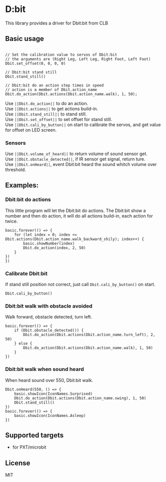 # D:bit
This library provides a driver for Dbit:bit from CLB

## Basic usage

```blocks  

// Set the calibration value to servos of Dbit:bit  
// the arguments are (Right Leg, Left Leg, Right Foot, Left Foot)  
Dbit.set_offset(0, 0, 0, 0)

// Dbit:bit stand still  
Dbit.stand_still()  

// Dbit:bit do an action step times in speed  
// action is a member of Dbit.action_name  
Dbit.do_action(Dbit.actions(Dbit.action_name.walk), 1, 50);
```

Use ``||Dbit.do_action||`` to do an action.  
Use ``||Dbit.actions||`` to get actions build-in.  
Use ``||Dbit.stand_still||`` to stand still.  
Use ``||Dbit.set_offset||`` to set offset for stand still.  
Use ``||Dbit.cali_by_button||`` on start to calibrate the servos, and get value for offset on LED screen.  

### Sensors  

Use ``||Dbit.volume_of_heard||`` to return volume of sound sensor get.  
Use ``||Dbit.obstacle_detected||``, if IR sensor get signal, return ture.   
Use ``||Dbit.onHeard||``, event Dbit:bit heard the sound whitch volume over threshold.    

## Examples:
### Dbit:bit do actions

This little program will let the Dbit:bit do actions.
The Dbit:bit show a number and then do action, it will do all actions build-in, each action for twice.

```blocks
basic.forever(() => {
    for (let index = 0; index <= Dbit.actions(Dbit.action_name.walk_backward_shily); index++) {
        basic.showNumber(index)
        Dbit.do_action(index, 2, 50)
    }
})
})
```

### Calibrate Dbit:bit

If stand still position not correct, just call ``Dbit.cali_by_button()`` on start.

```blocks
Dbit.cali_by_button()
```


### Dbit:bit walk with obstacle avoided

Walk forward, obstacle detected, turn left.

```blocks
basic.forever(() => {
    if (Dbit.obstacle_detected()) {
        Dbit.do_action(Dbit.actions(Dbit.action_name.turn_left), 2, 50)
    } else {
        Dbit.do_action(Dbit.actions(Dbit.action_name.walk), 1, 50)
    }
})
```  

### Dbit:bit walk when sound heard

When heard sound over 550, Dbit:bit walk.

```blocks
Dbit.onHeard(550, () => {
    basic.showIcon(IconNames.Surprised)
    Dbit.do_action(Dbit.actions(Dbit.action_name.swing), 1, 50)
    Dbit.stand_still()
})
basic.forever(() => {
    basic.showIcon(IconNames.Asleep)
})

```

## Supported targets

* for PXT/microbit


## License

MIT


